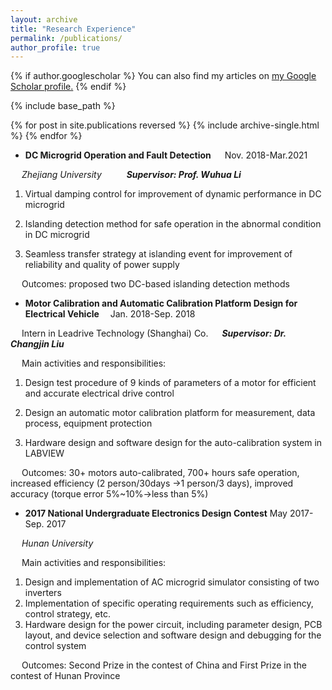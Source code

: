 ```yaml
---
layout: archive
title: "Research Experience"
permalink: /publications/
author_profile: true
---
```


{% if author.googlescholar %}
  You can also find my articles on <u><a href="{{https://scholar.google.com/citations?hl=en&tzom=300&user=j0mw7EAAAAAJ}}">my Google Scholar profile</a>.</u>
{% endif %}

{% include base_path %}

{% for post in site.publications reversed %}
  {% include archive-single.html %}
{% endfor %}

*  **DC Microgrid Operation and Fault Detection**        &emsp;                     Nov. 2018-Mar.2021

 &emsp; _Zhejiang University_              &emsp;     &emsp;                      **_Supervisor: Prof. Wuhua Li_**

1)	Virtual damping control for improvement of dynamic performance in DC microgrid

2)	Islanding detection method for safe operation in the abnormal condition in DC microgrid

3)	Seamless transfer strategy at islanding event for improvement of reliability and quality of power supply

   &emsp; Outcomes: proposed two DC-based islanding detection methods


*  **Motor Calibration and Automatic Calibration Platform Design for Electrical Vehicle** &emsp;Jan. 2018-Sep. 2018

 &emsp; Intern in Leadrive Technology (Shanghai) Co.               &emsp;                   **_Supervisor: Dr. Changjin Liu_**

 &emsp; Main activities and responsibilities:

1)	Design test procedure of 9 kinds of parameters of a motor for efficient and accurate electrical drive control

2)	Design an automatic motor calibration platform for measurement, data process, equipment protection

3)	Hardware design and software design for the auto-calibration system in LABVIEW

   &emsp; Outcomes: 30+ motors auto-calibrated, 700+ hours safe operation, increased efficiency (2 person/30days →1 person/3 days), improved accuracy (torque error 5%~10%→less than 5%)
*  **2017 National Undergraduate Electronics Design Contest**                          May 2017-Sep. 2017
   
  &emsp; _Hunan University_              &emsp;                          
   
 &emsp; Main activities and responsibilities:
1)	Design and implementation of AC microgrid simulator consisting of two inverters
2)	Implementation of specific operating requirements such as efficiency, control strategy, etc.
3)	Hardware design for the power circuit, including parameter design, PCB layout, and device selection and software design and debugging for the control system

   &emsp; Outcomes: Second Prize in the contest of China and First Prize in the contest of Hunan Province

